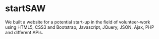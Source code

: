 # startSAW

We built a website for a potential start-up in the field of volunteer-work using HTML5, CSS3 and Bootstrap, Javascript, JQuery, JSON, Ajax, PHP and different APIs.
